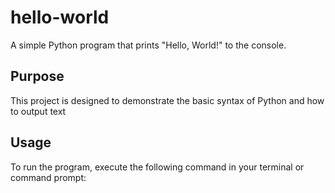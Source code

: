 # hello-world
A simple Python program that prints "Hello, World!" to the console. 
## Purpose
This project is designed to demonstrate the basic syntax of Python and how to output text
## Usage
To run the program, execute the following command in your terminal or command prompt:

